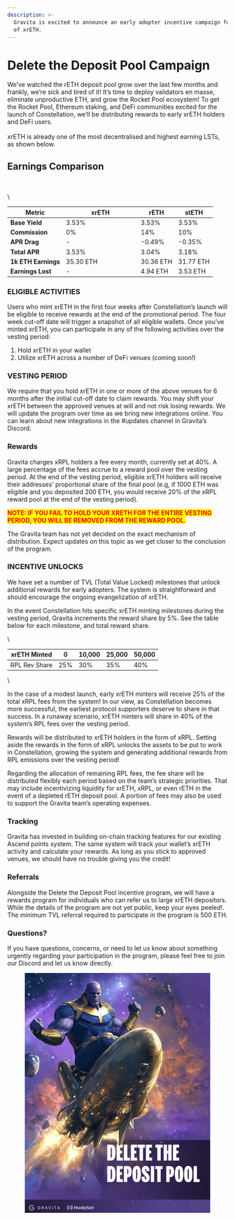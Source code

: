 ```yaml
---
description: >-
  Gravita is excited to announce an early adopter incentive campaign for minters
  of xrETH.
---
```


# Delete the Deposit Pool Campaign

We’ve watched the rETH deposit pool grow over the last few months and frankly, we’re sick and tired of it! It’s time to deploy validators en masse, eliminate unproductive ETH, and grow the Rocket Pool ecosystem! To get the Rocket Pool, Ethereum staking, and DeFi communities excited for the launch of Constellation, we’ll be distributing rewards to early xrETH holders and DeFi users.\
\
xrETH is already one of the most decentralised and highest earning LSTs, as shown below.

## Earnings Comparison

<figure><img src="https://lh7-rt.googleusercontent.com/docsz/AD_4nXfqVLO2Q2IUFUZvrBUz_9WOn3lezE3pNBy4gel3OYg8R6qg8zp00rqMK33MCLSMBAj5ItvB06CbbhC4if7x-H34Fo5slktmto-TO1xs0ocKAG41FshC1EhwW3F9XQSE_TiGoKU2zXaAj76ZkLoaxaepWJxl?key=jZGqKbt-g-IQswHykxA6hw" alt=""><figcaption></figcaption></figure>

\


<table><thead><tr><th>Metric</th><th width="157">xrETH</th><th>rETH</th><th>stETH</th></tr></thead><tbody><tr><td><strong>Base Yield</strong></td><td>3.53%</td><td>3.53%</td><td>3.53%</td></tr><tr><td><strong>Commission</strong></td><td>0%</td><td>14%</td><td>10%</td></tr><tr><td><strong>APR Drag</strong></td><td>-</td><td>-0.49%</td><td>-0.35%</td></tr><tr><td><strong>Total APR</strong></td><td>3.53%</td><td>3.04%</td><td>3.18%</td></tr><tr><td><strong>1k ETH Earnings</strong></td><td>35.30 ETH</td><td>30.36 ETH</td><td>31.77 ETH</td></tr><tr><td><strong>Earnings Lost</strong></td><td>-</td><td>4.94 ETH</td><td>3.53 ETH</td></tr></tbody></table>

### ELIGIBLE ACTIVITIES

Users who mint xrETH in the first four weeks after Constellation’s launch will be eligible to receive rewards at the end of the promotional period. The four week cut-off date will trigger a snapshot of all eligible wallets. Once you’ve minted xrETH, you can participate in any of the following activities over the vesting period:&#x20;

1. Hold xrETH in your wallet&#x20;
2. Utilize xrETH across a number of DeFi venues (coming soon!)

### VESTING PERIOD

We require that you hold xrETH in one or more of the above venues for 6 months after the initial cut-off date to claim rewards. You may shift your xrETH between the approved venues at will and not risk losing rewards. We will update the program over time as we bring new integrations online. You can learn about new integrations in the #updates channel in Gravita’s Discord.

### Rewards

Gravita charges xRPL holders a fee every month, currently set at 40%. A large percentage of the fees accrue to a reward pool over the vesting period. At the end of the vesting period, eligible xrETH holders will receive their addresses’ proportional share of the final pool (e.g, if 1000 ETH was eligible and you deposited 200 ETH, you would receive 20% of the xRPL reward pool at the end of the vesting period).&#x20;

<mark style="color:red;">**NOTE: IF YOU FAIL TO HOLD YOUR XRETH FOR THE ENTIRE VESTING PERIOD, YOU WILL BE REMOVED FROM THE REWARD POOL.**</mark>

The Gravita team has not yet decided on the exact mechanism of distribution. Expect updates on this topic as we get closer to the conclusion of the program.&#x20;

### INCENTIVE UNLOCKS

We have set a number of TVL (Total Value Locked) milestones that unlock additional rewards for early adopters. The system is straightforward and should encourage the ongoing evangelization of xrETH.&#x20;

In the event Constellation hits specific xrETH minting milestones during the vesting period, Gravita increments the reward share by 5%. See the table below for each milestone, and total reward share.&#x20;

\


| xrETH Minted  | 0   | 10,000 | 25,000 | 50,000 |
| ------------- | --- | ------ | ------ | ------ |
| RPL Rev Share | 25% | 30%    | 35%    | 40%    |

\


In the case of a modest launch, early xrETH minters will receive 25% of the total xRPL fees from the system! In our view, as Constellation becomes more successful, the earliest protocol supporters deserve to share in that success. In a runaway scenario, xrETH minters will share in 40% of the system’s RPL fees over the vesting period.&#x20;

Rewards will be distributed to xrETH holders in the form of xRPL. Setting aside the rewards in the form of xRPL unlocks the assets to be put to work in Constellation, growing the system and generating additional rewards from RPL emissions over the vesting period!

Regarding the allocation of remaining RPL fees, the fee share will be distributed flexibly each period based on the team’s strategic priorities. That may include incentivizing liquidity for xrETH, xRPL, or even rETH in the event of a depleted rETH deposit pool. A portion of fees may also be used to support the Gravita team’s operating expenses. &#x20;

### Tracking

Gravita has invested in building on-chain tracking features for our existing Ascend points system. The same system will track your wallet’s xrETH activity and calculate your rewards. As long as you stick to approved venues, we should have no trouble giving you the credit!

### Referrals

Alongside the Delete the Deposit Pool incentive program, we will have a rewards program for individuals who can refer us to large xrETH depositors. While the details of the program are not yet public, keep your eyes peeled!. The minimum TVL referral required to participate in the program is 500 ETH.

### Questions?

If you have questions, concerns, or need to let us know about something urgently regarding your participation in the program, please feel free to join our Discord and let us know directly.&#x20;

<figure><img src="../.gitbook/assets/image (4).png" alt=""><figcaption></figcaption></figure>
